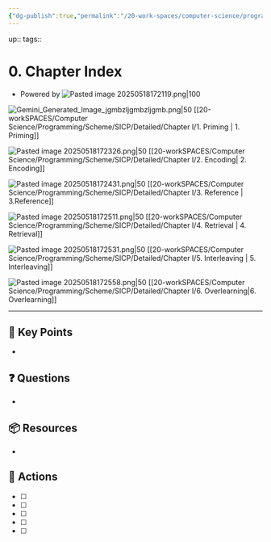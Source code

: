 ```yaml
---
{"dg-publish":true,"permalink":"/20-work-spaces/computer-science/programming/scheme/sicp/detailed/chapter-i/0-chapter-index/"}
---
```




up:: 
tags:: 



# 0. Chapter Index
- Powered by ![Pasted image 20250518172119.png|100](/img/user/40-referenceVAULTS/Resource%20Library/Images/Pasted%20image%2020250518172119.png)

![Gemini_Generated_Image_jgmbzljgmbzljgmb.png|50](/img/user/40-referenceVAULTS/Resource%20Library/Images/Gemini_Generated_Image_jgmbzljgmbzljgmb.png)
[[20-workSPACES/Computer Science/Programming/Scheme/SICP/Detailed/Chapter I/1. Priming \| 1. Priming]] 

![Pasted image 20250518172326.png|50](/img/user/40-referenceVAULTS/Resource%20Library/Images/Pasted%20image%2020250518172326.png)
[[20-workSPACES/Computer Science/Programming/Scheme/SICP/Detailed/Chapter I/2. Encoding\| 2. Encoding]]

![Pasted image 20250518172431.png|50](/img/user/40-referenceVAULTS/Resource%20Library/Images/Pasted%20image%2020250518172431.png)
[[20-workSPACES/Computer Science/Programming/Scheme/SICP/Detailed/Chapter I/3. Reference \| 3.Reference]]

![Pasted image 20250518172511.png|50](/img/user/40-referenceVAULTS/Resource%20Library/Images/Pasted%20image%2020250518172511.png)
[[20-workSPACES/Computer Science/Programming/Scheme/SICP/Detailed/Chapter I/4. Retrieval \| 4. Retrieval]]

![Pasted image 20250518172531.png|50](/img/user/40-referenceVAULTS/Resource%20Library/Images/Pasted%20image%2020250518172531.png)
[[20-workSPACES/Computer Science/Programming/Scheme/SICP/Detailed/Chapter I/5. Interleaving \| 5. Interleaving]]

![Pasted image 20250518172558.png|50](/img/user/40-referenceVAULTS/Resource%20Library/Images/Pasted%20image%2020250518172558.png)
 [[20-workSPACES/Computer Science/Programming/Scheme/SICP/Detailed/Chapter I/6. Overlearning\|6. Overlearning]]

---

## 🔑 Key Points
- 
## ❓ Questions
- 
## 📦 Resources
- 
## 🎯 Actions
- [ ] 
- [ ] 
- [ ] 
- [ ] 
- [ ] 